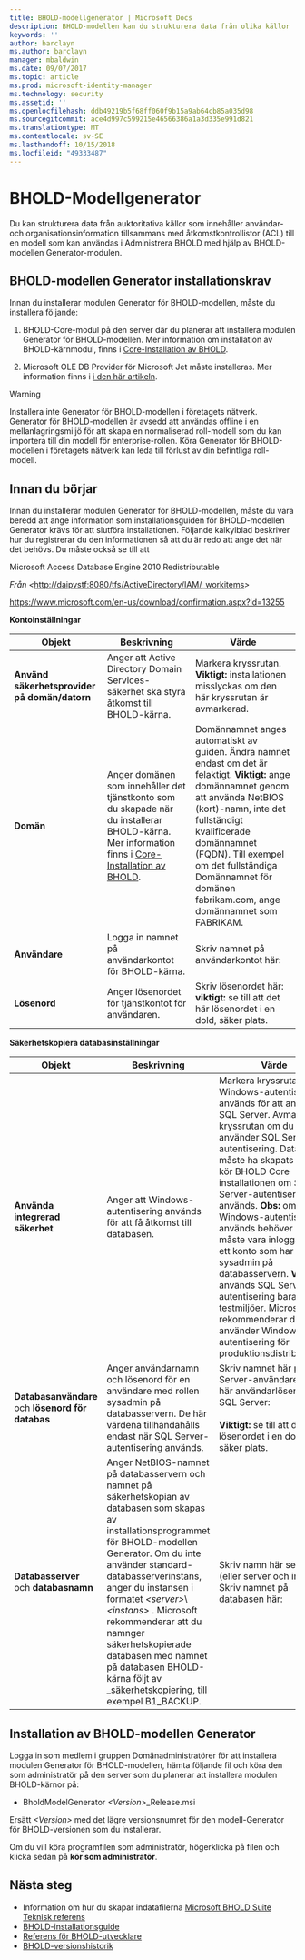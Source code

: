 ```yaml
---
title: BHOLD-modellgenerator | Microsoft Docs
description: BHOLD-modellen kan du strukturera data från olika källor
keywords: ''
author: barclayn
ms.author: barclayn
manager: mbaldwin
ms.date: 09/07/2017
ms.topic: article
ms.prod: microsoft-identity-manager
ms.technology: security
ms.assetid: ''
ms.openlocfilehash: ddb49219b5f68ff060f9b15a9ab64cb85a035d98
ms.sourcegitcommit: ace4d997c599215e46566386a1a3d335e991d821
ms.translationtype: MT
ms.contentlocale: sv-SE
ms.lasthandoff: 10/15/2018
ms.locfileid: "49333487"
---
```

# <a name="bhold-model-generator-installation"></a>BHOLD-Modellgenerator

Du kan strukturera data från auktoritativa källor som innehåller användar- och organisationsinformation tillsammans med åtkomstkontrollistor (ACL) till en modell som kan användas i Administrera BHOLD med hjälp av BHOLD-modellen Generator-modulen.

## <a name="bhold-model-generator-installation-requirements"></a>BHOLD-modellen Generator installationskrav 

Innan du installerar modulen Generator för BHOLD-modellen, måste du installera följande:

1. BHOLD-Core-modul på den server där du planerar att installera modulen Generator för BHOLD-modellen. Mer information om installation av BHOLD-kärnmodul, finns i [Core-Installation av BHOLD](https://technet.microsoft.com/library/jj134095(v=ws.10).aspx).

2. Microsoft OLE DB Provider för Microsoft Jet måste installeras. Mer information finns i [i den här artikeln](http://support.microsoft.com/kb/271908).

> [!WARNING]
> Installera inte Generator för BHOLD-modellen i företagets nätverk. Generator för BHOLD-modellen är avsedd att användas offline i en mellanlagringsmiljö för att skapa en normaliserad roll-modell som du kan importera till din modell för enterprise-rollen. Köra Generator för BHOLD-modellen i företagets nätverk kan leda till förlust av din befintliga roll-modell.

## <a name="before-you-begin"></a>Innan du börjar

Innan du installerar modulen Generator för BHOLD-modellen, måste du vara beredd att ange information som installationsguiden för BHOLD-modellen Generator krävs för att slutföra installationen. Följande kalkylblad beskriver hur du registrerar du den informationen så att du är redo att ange det när det behövs. Du måste också se till att

Microsoft Access Database Engine 2010 Redistributable

 

*Från \<*<http://daipvstf:8080/tfs/ActiveDirectory/IAM/_workitems>*\>*

 

<https://www.microsoft.com/en-us/download/confirmation.aspx?id=13255>

**Kontoinställningar**

| **Objekt**                                    | **Beskrivning**                                                                                                                                                                                                           | **Värde**                                                                                                                                                                                                                                                                                                            |
|---------------------------------------------|---------------------------------------------------------------------------------------------------------------------------------------------------------------------------------------------------------------------------|----------------------------------------------------------------------------------------------------------------------------------------------------------------------------------------------------------------------------------------------------------------------------------------------------------------------|
| **Använd säkerhetsprovider på domän/datorn** | Anger att Active Directory Domain Services-säkerhet ska styra åtkomst till BHOLD-kärna.                                                                                                                | Markera kryssrutan. **Viktigt:** installationen misslyckas om den här kryssrutan är avmarkerad.                                                                                                                                                                                                                   |
| **Domän**                                  | Anger domänen som innehåller det tjänstkonto som du skapade när du installerar BHOLD-kärna. Mer information finns i [Core-Installation av BHOLD](https://technet.microsoft.com/library/jj134095(v=ws.10).aspx). | Domännamnet anges automatiskt av guiden. Ändra namnet endast om det är felaktigt. **Viktigt:** ange domännamnet genom att använda NetBIOS (kort)-namn, inte det fullständigt kvalificerade domännamnet (FQDN). Till exempel om det fullständiga Domännamnet för domänen fabrikam.com, ange domännamnet som FABRIKAM. |
| **Användare**                                    | Logga in namnet på användarkontot för BHOLD-kärna.                                                                                                                                                          | Skriv namnet på användarkontot här:                                                                                                                                                                                                                                                                                    |
| **Lösenord**                                | Anger lösenordet för tjänstkontot för användaren.                                                                                                                                                                       | Skriv lösenordet här: **viktigt:** se till att det här lösenordet i en dold, säker plats.                                                                                                                                                                                                                  |

**Säkerhetskopiera databasinställningar**

| Objekt                                        | Beskrivning                                                                                                                                                                                                                                                                                                                                                                                                                  | Värde                                                                                                                                                                                                                                                                                                                                                                                                                                                                                                                                                               |
|---------------------------------------------|------------------------------------------------------------------------------------------------------------------------------------------------------------------------------------------------------------------------------------------------------------------------------------------------------------------------------------------------------------------------------------------------------------------------------|---------------------------------------------------------------------------------------------------------------------------------------------------------------------------------------------------------------------------------------------------------------------------------------------------------------------------------------------------------------------------------------------------------------------------------------------------------------------------------------------------------------------------------------------------------------------|
| **Använda integrerad säkerhet**                 | Anger att Windows-autentisering används för att få åtkomst till databasen.                                                                                                                                                                                                                                                                                                                                                        | Markera kryssrutan om Windows-autentisering används för att ansluta till SQL Server. Avmarkera kryssrutan om du använder SQL Server-autentisering. Databasen måste ha skapats innan kör BHOLD Core installationen om SQL Server-autentisering används. **Obs:** om Windows-autentisering används behöver du måste vara inloggad med ett konto som har rollen sysadmin på databasservern. **Viktigt:** används SQL Server-autentisering bara i testmiljöer. Microsoft att rekommenderar du använder Windows-autentisering för produktionsdistributioner. |
| **Databasanvändare** och **lösenord för databas** | Anger användarnamn och lösenord för en användare med rollen sysadmin på databasservern. De här värdena tillhandahålls endast när SQL Server-autentisering används.                                                                                                                                                                                                                                                  | Skriv namnet här på SQL Server-användare: Skriv här användarlösenord SQL Server: </br></br> **Viktigt:** se till att det här lösenordet i en dold, säker plats.                                                                                                                                                                                                                                                                                                                                                                                                           |
| **Databasserver** och **databasnamn**   | Anger NetBIOS-namnet på databasservern och namnet på säkerhetskopian av databasen som skapas av installationsprogrammet för BHOLD-modellen Generator. Om du inte använder standard-databasserverinstans, anger du instansen i formatet  *\<server\>*\\*\<instans\>* .  Microsoft rekommenderar att du namnger säkerhetskopierade databasen med namnet på databasen BHOLD-kärna följt av \_säkerhetskopiering, till exempel B1_BACKUP. | Skriv namn här server (eller server och instans): </br> Skriv namnet på databasen här:

## <a name="bhold-model-generator-setup"></a>Installation av BHOLD-modellen Generator

Logga in som medlem i gruppen Domänadministratörer för att installera modulen Generator för BHOLD-modellen, hämta följande fil och köra den som administratör på den server som du planerar att installera modulen BHOLD-kärnor på:

- BholdModelGenerator  *\<Version\>*\_Release.msi

Ersätt *\<Version\>* med det lägre versionsnumret för den modell-Generator för BHOLD-versionen som du installerar.

Om du vill köra programfilen som administratör, högerklicka på filen och klicka sedan på **kör som administratör**.

## <a name="next-steps"></a>Nästa steg

- Information om hur du skapar indatafilerna [Microsoft BHOLD Suite Teknisk referens](https://technet.microsoft.com/library/jj134935(v=ws.10).aspx)
- [BHOLD-installationsguide](bhold-installation-guide.md)
- [Referens för BHOLD-utvecklare](../reference/mim2016-bhold-developer-reference.md)
- [BHOLD-versionshistorik](../reference/version-bhold-history.md)